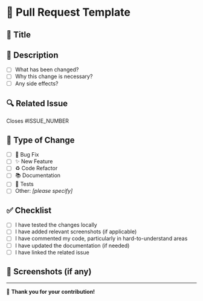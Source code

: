 # 🚀 Pull Request Template

## 📌 Title
<!-- Add a short, descriptive title (e.g., Fix: Navbar not responsive on mobile) -->

## 🧾 Description
<!-- Please describe your changes in detail -->

- [ ] What has been changed?
- [ ] Why this change is necessary?
- [ ] Any side effects?

## 🔍 Related Issue
<!-- Mention the issue number this PR resolves -->
Closes #ISSUE_NUMBER

## 🎯 Type of Change
- [ ] 🐛 Bug Fix
- [ ] ✨ New Feature
- [ ] ♻️ Code Refactor
- [ ] 📚 Documentation
- [ ] 🚨 Tests
- [ ] Other: _[please specify]_

## ✅ Checklist
- [ ] I have tested the changes locally
- [ ] I have added relevant screenshots (if applicable)
- [ ] I have commented my code, particularly in hard-to-understand areas
- [ ] I have updated the documentation (if needed)
- [ ] I have linked the related issue

## 📸 Screenshots (if any)
<!-- Insert screenshots to showcase before/after UI changes -->

---

🙌 **Thank you for your contribution!**
